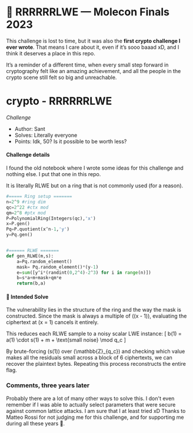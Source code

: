 # 🦴 RRRRRRLWE — Molecon Finals 2023

This challenge is lost to time, but it was also the **first crypto challenge I ever wrote**. That means I care about it, even if it’s sooo baaad xD, and I think it deserves a place in this repo.

It’s a reminder of a different time, when every small step forward in cryptography felt like an amazing achievement, and all the people in the crypto scene still felt so big and unreachable.


# crypto - RRRRRRLWE
*Challenge*
* Author: Sant
* Solves: Literally everyone
* Points: Idk, 50? Is it possible to be worth less?

#### Challenge details
I found the old notebook where I wrote some ideas for this challenge and nothing else. I put that one in this repo.

It is literally RLWE but on a ring that is not commonly used (for a reason). 

````python
#===== Ring setup =======
n=2^9 #ring dim
qc=2^22 #ctx mod
qm=2^8 #ptx mod
P=PolynomialRing(Integers(qc),'x')
x=P.gen()
Pq=P.quotient(x^n-1,'y')
y=Pq.gen()


#====== RLWE =======
def gen_RLWE(m,s):
    a=Pq.random_element()
    mask= Pq.random_element()*(y-1)
    e=sum([y^i*(randint(0,2^4)-2^3) for i in range(n)])
    b=s*a+m+mask+qm*e
    return(b,a)

````

#### 🧠 Intended Solve 

The vulnerability lies in the structure of the ring and the way the mask is constructed. Since the mask is always a multiple of \((x - 1)\), evaluating the ciphertext at \(x = 1\) cancels it entirely.

This reduces each RLWE sample to a noisy scalar LWE instance:
\[
b(1) = a(1) \cdot s(1) + m + \text{small noise} \mod q_c
\]

By brute-forcing \(s(1)\) over \(\mathbb{Z}_{q_c}\) and checking which value makes all the residuals small across a block of 6 ciphertexts, we can recover the plaintext bytes. Repeating this process reconstructs the entire flag.

### Comments, three years later

Probably there are a lot of many other ways to solve this. I don't even remember if I was able to actually select parameters that were secure against common lattice attacks. I am sure that I at least tried xD
Thanks to Matteo Rossi for not judging me for this challenge, and for supporting me during all these years 💙. 
